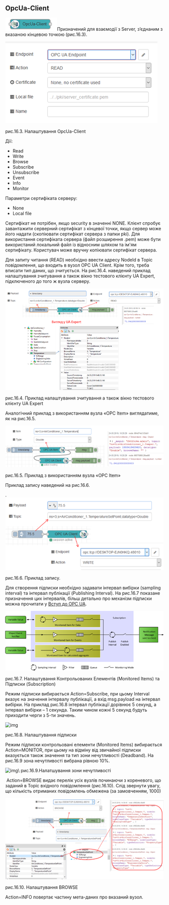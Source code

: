 ## OpcUa-Client

![img](media/opcua_client.png)Призначений для взаємодії з Server, з’єднаним з вказаною кінцевою точкою (рис.16.3).

![img](media/16_3.png)

рис.16.3. Налаштування OpcUa-Client 

Дії:

- Read 
- Write 
- Browse 
- Subscribe 
- Unsubscribe 
- Event 
- Info 
- Monitor 

Параметри сертифіката серверу:

- None
- Local file 

Сертифікат не потрібен, якщо security в значенні NONE. Клієнт спробує завантажити серверний сертифікат з кінцевої точки, якщо сервер може його надати (скопіювати сертифікат сервера з папки pki). Для використання сертифіката сервера (файл розширення .pem) може бути використаний локальний файл із відносним шляхом та ім'ям сертифікату. Користувач може вручну копіювати сертифікат сервера.

Для запиту читання (READ) необхідно ввести адресу NodeId в Topic повідомлення, що входить в вузол OPC UA Client. Крім того, треба вписати тип даних, що зчитується. На рис.16.4. наведений приклад налаштування зчитування а також вікно тестового клієнту UA Expert, підключеного до того ж вузла серверу.  

![img](media/16_4.png)

рис.16.4. Приклад налаштування зчитування а також вікно тестового клієнту UA Expert

Аналогічний приклад з використанням вузла «OPC Item» виглядатиме, як на рис.16.5.

![img](media/16_5.png)

рис.16.5. Приклад з використанням вузла «OPC Item» 

Приклад запису наведений на рис.16.6.

. ![img](media/16_6.png)

рис.16.6. Приклад запису.

Для створення підписки необхідно задавати інтервал вибірки (sampling interval) та інтервал публікації (Publishing Interval). На рис.16.7 показане призначення цих інтервалів, більш детально про механізм підписки можна прочитати у [Вступ до OPC UA](https://drive.google.com/file/d/1nZCjvvyf9STbZ5WIol7bWEhZQidGT3GE/view?fbclid=IwAR0XYTzV2EVrOw_T7S4vagL8kbPw7lbwyZC5gXTzs22c8BjgVvw3Um-5uGk). 

![Опис : subscription_model.png](media/16_7.png)

рис.16.7. Налаштування Контрольованих Елементів (Monitored Items) та Підписки (Subscription)

Режим підписки вибирається Action=Subscribe, при цьому Interval вказує на значення інтервалу публікації, а вхід msg.payload на інтервал вибірки. На приклад рис.16.8 інтервал публікації дорівнює 5 секунд, а інтервал вибірки – 1 секунда. Таким чином кожні 5 секунд будуть приходити черги з 5-ти значень.  

![img](file:///C:\Users\san\AppData\Local\Temp\msohtmlclip1\01\clip_image014.gif)

рис.16.8. Налаштування підписки

Режим підписки контрольовані елементи (Monitored Items) вибирається Action=MONITOR, при цьому на відміну від звичайної підписки вказується також значення та тип зони нечутливості (Deadband). На рис.16.9 зона нечутливості вибрана рівною 10%. 

![img](file:///C:\Users\san\AppData\Local\Temp\msohtmlclip1\01\clip_image016.gif)\ рис.16.9.Налатшування зони нечутливості

​      Action=BROWSE видає перелік усіх вузлів починаючи з кореневого, що заданий в Topic вхідного повідомлення (рис.16.10). Слід звернути увагу, що кількість отриманих повідомлень обмежена (за замовченням, 1000) 

![img](media/16_10.png)

рис.16.10. Налаштування BROWSE

Action=INFO повертає частину мета-даних про вказаний вузол.